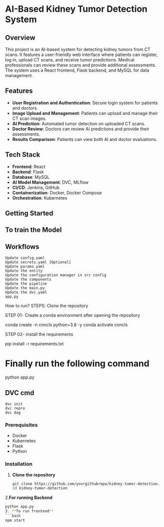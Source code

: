 # AI-Based Kidney Tumor Detection System

## Overview
This project is an AI-based system for detecting kidney tumors from CT scans. It features a user-friendly web interface where patients can register, log in, upload CT scans, and receive tumor predictions. Medical professionals can review these scans and provide additional assessments. The system uses a React frontend, Flask backend, and MySQL for data management.

## Features
- **User Registration and Authentication**: Secure login system for patients and doctors.
- **Image Upload and Management**: Patients can upload and manage their CT scan images.
- **AI Prediction**: Automated tumor detection on uploaded CT scans.
- **Doctor Review**: Doctors can review AI predictions and provide their assessments.
- **Results Comparison**: Patients can view both AI and doctor evaluations.

## Tech Stack
- **Frontend**: React
- **Backend**: Flask
- **Database**: MySQL
- **AI Model Management**: DVC, MLflow
- **CI/CD**: Jenkins, GitHub
- **Containerization**: Docker, Docker Compose
- **Orchestration**: Kubernetes

## Getting Started
## To train the Model
## Workflows

    Update config.yaml
    Update secrets.yaml [Optional]
    Update params.yaml
    Update the entity
    Update the configuration manager in src config
    Update the components
    Update the pipeline
    Update the main.py
    Update the dvc.yaml
    app.py

How to run?
STEPS:
Clone the repository

STEP 01- Create a conda environment after opening the repository

conda create -n cnncls python=3.8 -y
conda activate cnncls

STEP 02- install the requirements

pip install -r requirements.txt

# Finally run the following command
python app.py

## DVC cmd

    dvc init
    dvc repro
    dvc dag


### Prerequisites
- Docker
- Kubernetes
- Flask
- Python

### Installation

1. **Clone the repository**
   ```bash
   git clone https://github.com/yourgithubrepo/kidney-tumor-detection.git
   cd kidney-tumor-detection
2.**For running Backend**
```bash
python app.py
3. **To run frontend**
```bash
npm start
